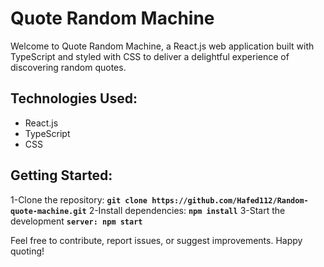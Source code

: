 # Quote Random Machine
Welcome to Quote Random Machine, a React.js web application built with TypeScript and styled with CSS to deliver a delightful experience of discovering random quotes.

## Technologies Used:
- React.js
- TypeScript
- CSS

## Getting Started:
1-Clone the repository: **`git clone https://github.com/Hafed112/Random-quote-machine.git`**
2-Install dependencies: **`npm install`**
3-Start the development **`server: npm start`**

Feel free to contribute, report issues, or suggest improvements. Happy quoting!
